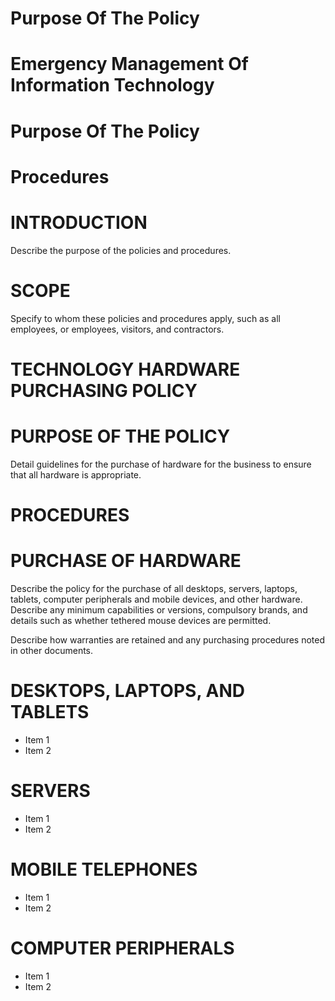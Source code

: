 

# Purpose Of The Policy

# Emergency Management Of Information Technology

# Purpose Of The Policy

# Procedures

# INTRODUCTION

Describe the purpose of the policies and procedures.

# SCOPE

Specify to whom these policies and procedures apply, such as all employees, or employees, visitors, and contractors.

# TECHNOLOGY HARDWARE PURCHASING POLICY

# PURPOSE OF THE POLICY

Detail guidelines for the purchase of hardware for the business to ensure that all hardware is appropriate.

# PROCEDURES

# PURCHASE OF HARDWARE

Describe the policy for the purchase of all desktops, servers, laptops, tablets, computer peripherals and mobile devices, and other hardware. Describe any minimum capabilities or versions, compulsory brands, and details such as whether tethered mouse devices are permitted.

Describe how warranties are retained and any purchasing procedures noted in other documents.

# DESKTOPS, LAPTOPS, AND TABLETS

- Item 1
- Item 2

# SERVERS

- Item 1
- Item 2

# MOBILE TELEPHONES

- Item 1
- Item 2

# COMPUTER PERIPHERALS

- Item 1
- Item 2


